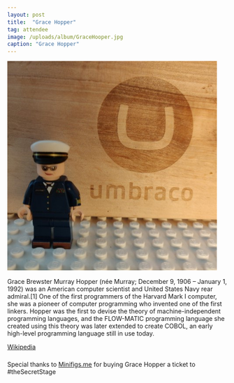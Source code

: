 ```yaml
---
layout: post
title:  "Grace Hopper"
tag: attendee
image: /uploads/album/GraceHooper.jpg
caption: "Grace Hopper"
---
```


![](/uploads/album/GraceHooper.jpg)


Grace Brewster Murray Hopper (née Murray; December 9, 1906 – January 1, 1992) was an American computer scientist and United States Navy rear admiral.[1] One of the first programmers of the Harvard Mark I computer, she was a pioneer of computer programming who invented one of the first linkers. Hopper was the first to devise the theory of machine-independent programming languages, and the FLOW-MATIC programming language she created using this theory was later extended to create COBOL, an early high-level programming language still in use today.

[Wikipedia](https://en.wikipedia.org/wiki/Grace_Hopper)

###
Special thanks to [Minifigs.me](https://minifigs.me/products/custom-design-grace-hopper-minifigure) for buying Grace Hopper a ticket to #theSecretStage
